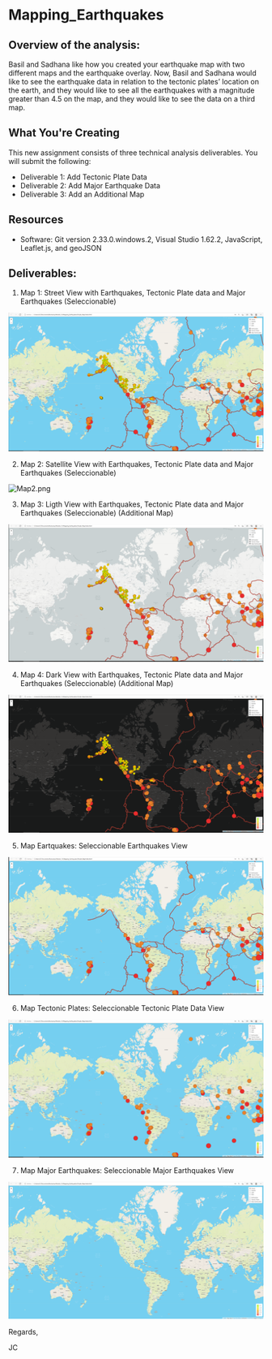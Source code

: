 # Mapping_Earthquakes

## Overview of the analysis:
Basil and Sadhana like how you created your earthquake map with two different maps and the earthquake overlay. Now, Basil and Sadhana would like to see the earthquake data in relation to the tectonic plates’ location on the earth, and they would like to see all the earthquakes with a magnitude greater than 4.5 on the map, and they would like to see the data on a third map.

## What You're Creating
This new assignment consists of three technical analysis deliverables. You will submit the following:
- Deliverable 1: Add Tectonic Plate Data
- Deliverable 2: Add Major Earthquake Data
- Deliverable 3: Add an Additional Map

## Resources
- Software: Git version 2.33.0.windows.2, Visual Studio 1.62.2, JavaScript, Leaflet.js, and geoJSON

## Deliverables:
1. Map 1: Street View with Earthquakes, Tectonic Plate data and Major Earthquakes (Seleccionable)

![Map1.png](https://github.com/Jcreye75/Mapping_Earthquakes/blob/c70a84352d1c03549b61561e1afc67d3c484c600/resources/Map1.png)

2. Map 2: Satellite View with Earthquakes, Tectonic Plate data and Major Earthquakes (Seleccionable)

![Map2.png](https://github.com/Jcreye75/Mapping_Earthquakes/blob/c70a84352d1c03549b61561e1afc67d3c484c600/resources/Map2.png)

3. Map 3: Ligth View with Earthquakes, Tectonic Plate data and Major Earthquakes (Seleccionable) (Additional Map)

![Map3.png](https://github.com/Jcreye75/Mapping_Earthquakes/blob/c70a84352d1c03549b61561e1afc67d3c484c600/resources/Map3.png)

4. Map 4: Dark View with Earthquakes, Tectonic Plate data and Major Earthquakes (Seleccionable) (Additional Map)

![Map4.png](https://github.com/Jcreye75/Mapping_Earthquakes/blob/c70a84352d1c03549b61561e1afc67d3c484c600/resources/Map4.png)

5. Map Eartquakes: Seleccionable Earthquakes View

![MapEarth.png](https://github.com/Jcreye75/Mapping_Earthquakes/blob/c70a84352d1c03549b61561e1afc67d3c484c600/resources/MapEarth.png)

6. Map Tectonic Plates: Seleccionable Tectonic Plate Data View

![MapTectonic.png](https://github.com/Jcreye75/Mapping_Earthquakes/blob/c70a84352d1c03549b61561e1afc67d3c484c600/resources/MapTectonic.png)

7. Map Major Earthquakes: Seleccionable Major Earthquakes View

![MapMajor.png](https://github.com/Jcreye75/Mapping_Earthquakes/blob/c70a84352d1c03549b61561e1afc67d3c484c600/resources/MapMajor.png)

Regards,

JC
